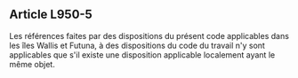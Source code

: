 Article L950-5
----
Les références faites par des dispositions du présent code applicables dans les
îles Wallis et Futuna, à des dispositions du code du travail n'y sont
applicables que s'il existe une disposition applicable localement ayant le même
objet.
